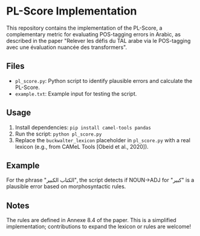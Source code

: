 # PL-Score Implementation

This repository contains the implementation of the PL-Score, a complementary metric for evaluating POS-tagging errors in Arabic, as described in the paper "Relever les défis du TAL arabe via le POS-tagging avec une évaluation nuancée des transformers".

## Files
- `pl_score.py`: Python script to identify plausible errors and calculate the PL-Score.
- `example.txt`: Example input for testing the script.

## Usage
1. Install dependencies: `pip install camel-tools pandas`
2. Run the script: `python pl_score.py`
3. Replace the `buckwalter_lexicon` placeholder in `pl_score.py` with a real lexicon (e.g., from CAMeL Tools [Obeid et al., 2020]).

## Example
For the phrase "الكتاب الكبير", the script detects if NOUN→ADJ for "كبير" is a plausible error based on morphosyntactic rules.

## Notes
The rules are defined in Annexe 8.4 of the paper. This is a simplified implementation; contributions to expand the lexicon or rules are welcome!
